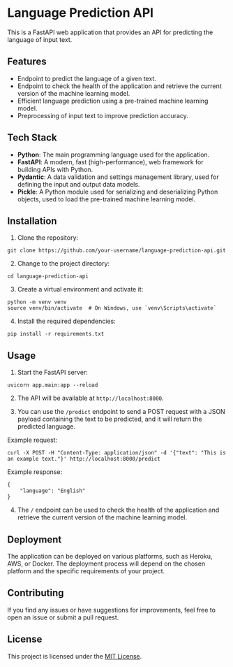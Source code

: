 # Language Prediction API

This is a FastAPI web application that provides an API for predicting the language of input text.

## Features

- Endpoint to predict the language of a given text.
- Endpoint to check the health of the application and retrieve the current version of the machine learning model.
- Efficient language prediction using a pre-trained machine learning model.
- Preprocessing of input text to improve prediction accuracy.

## Tech Stack

- **Python**: The main programming language used for the application.
- **FastAPI**: A modern, fast (high-performance), web framework for building APIs with Python.
- **Pydantic**: A data validation and settings management library, used for defining the input and output data models.
- **Pickle**: A Python module used for serializing and deserializing Python objects, used to load the pre-trained machine learning model.

## Installation

1. Clone the repository:
```
git clone https://github.com/your-username/language-prediction-api.git
```

2. Change to the project directory:
```
cd language-prediction-api
```

3. Create a virtual environment and activate it:
```
python -m venv venv
source venv/bin/activate  # On Windows, use `venv\Scripts\activate`
```

4. Install the required dependencies:
```
pip install -r requirements.txt
```

## Usage

1. Start the FastAPI server:
```
uvicorn app.main:app --reload
```

2. The API will be available at `http://localhost:8000`.

3. You can use the `/predict` endpoint to send a POST request with a JSON payload containing the text to be predicted, and it will return the predicted language.

Example request:
```
curl -X POST -H "Content-Type: application/json" -d '{"text": "This is an example text."}' http://localhost:8000/predict
```

Example response:
```
{
    "language": "English"
}
```

4. The `/` endpoint can be used to check the health of the application and retrieve the current version of the machine learning model.

## Deployment

The application can be deployed on various platforms, such as Heroku, AWS, or Docker. The deployment process will depend on the chosen platform and the specific requirements of your project.

## Contributing

If you find any issues or have suggestions for improvements, feel free to open an issue or submit a pull request.

## License

This project is licensed under the [MIT License](LICENSE).
